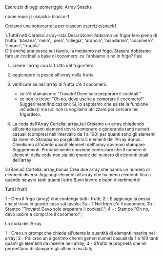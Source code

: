 Esercizio di oggi pomeriggio: Array Snacks

nome repo: js-jsnacks-blocco-1

Creiamo una sottocartella per ciascun esercizio/snack1.

1.TuttiFrutti 
Cartella: array-lista
Descrizione:
Abbiamo un frigorifero pieno di frutta:
'banana', 'mela', 'pera', 'ciliegia', 'arancia', 'mandarino', 'cocomero', 'limone', 'fragola'  
C'è anche una pesca sul tavolo, la mettiamo nel frigo.
Stasera dobbiamo fare un cocktail a base di cocomero: ce l'abbiamo o no in frigo?
Fasi
1. creare l'array con la frutta del frigorifero
2. aggiungere la pesca all'array della frutta
3. verificare se nell'array di frutta c'è il cocomero:
   - se c'è stampiamo: "Trovato! Devo solo preparare il cocktail."
   - se non lo trovo: "Oh no, devo uscire a comprare il cocomero!"
Suggerimenti/Indicazioni:
Sì, lo sappiamo che esiste la funzione includes() ma noi non la vogliamo utilizzare per cercare nel frigorifero.

2. La coda dell'Array
Cartella: array_tail
Creiamo un array chiedendo all'utente quanti elementi dovrà contenere e generando tanti numeri casuali (compresi nell'intervallo da 1 a 100) per quanti sono gli elementi da inserire.
Stampiamo poi gli ultimi 5 elementi dell'Array
Bonus:
Chiediamo all'utente quanti elementi dell'array dovremo stampare
Suggerimenti:
Probabilmente conviene controllare che il numero di elementi della coda non sia più grande del numero di elementi totali dell'array

3.(Bonus)
Cartella: array_bonus
Crea due array che hanno un numero di elementi diversi.
Aggiungi elementi all’array che ha meno elementi fino a quando ne avrà tanti quanti l’altro.Buon lavoro e buon divertimento!


Tutti i frutti

1 - Creo il frigo (array) che contenga tutti i frutti;
2 - E aggiungo la pesca che si trova in questo caso sul tavolo;
    3a - ? Nel frigo c'è il cocomero;
    3b - Stampo "Trovato! Devo solo preparare il cocktail.";
4 - : Stampo "Oh no, devo uscire a comprare il cocomero!";

La coda dell'Array

1 - Creo un prompt che chieda all'utente la quantità di elementi inserire nel array;
2 - Poi creo un algoritmo che mi generi numeri casuali da 1 a 100 tanti quanti gli elementi da inserire nell array;
3 - Sfrutto le proprietà che mi permettano di stampare gli ultimi 5 risultati;